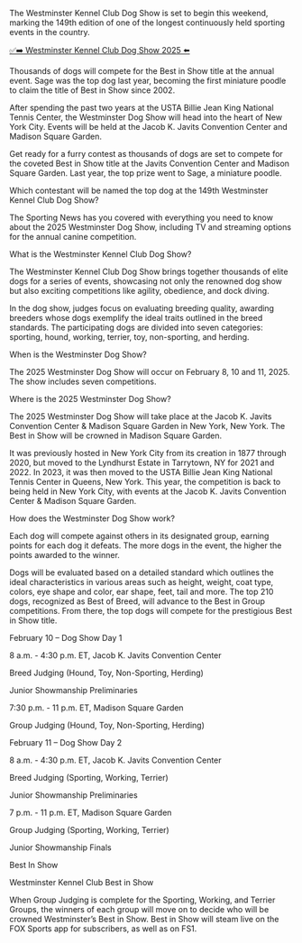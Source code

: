 The Westminster Kennel Club Dog Show is set to begin this weekend, marking the 149th edition of one of the longest continuously held sporting events in the country.

[✅➡️ Westminster Kennel Club Dog Show 2025 ⬅️](https://vokachoda.blogspot.com/2025/01/gasss.html)


Thousands of dogs will compete for the Best in Show title at the annual event. Sage was the top dog last year, becoming the first miniature poodle to claim the title of Best in Show since 2002.


After spending the past two years at the USTA Billie Jean King National Tennis Center, the Westminster Dog Show will head into the heart of New York City. Events will be held at the Jacob K. Javits Convention Center and Madison Square Garden.


Get ready for a furry contest as thousands of dogs are set to compete for the coveted Best in Show title at the Javits Convention Center and Madison Square Garden. Last year, the top prize went to Sage, a miniature poodle.


Which contestant will be named the top dog at the 149th Westminster Kennel Club Dog Show?


The Sporting News has you covered with everything you need to know about the 2025 Westminster Dog Show, including TV and streaming options for the annual canine competition.


What is the Westminster Kennel Club Dog Show?

The Westminster Kennel Club Dog Show brings together thousands of elite dogs for a series of events, showcasing not only the renowned dog show but also exciting competitions like agility, obedience, and dock diving.


In the dog show, judges focus on evaluating breeding quality, awarding breeders whose dogs exemplify the ideal traits outlined in the breed standards. The participating dogs are divided into seven categories: sporting, hound, working, terrier, toy, non-sporting, and herding.


When is the Westminster Dog Show?

The 2025 Westminster Dog Show will occur on February 8, 10 and 11, 2025. The show includes seven competitions.


Where is the 2025 Westminster Dog Show?

The 2025 Westminster Dog Show will take place at the Jacob K. Javits Convention Center & Madison Square Garden in New York, New York. The Best in Show will be crowned in Madison Square Garden.


It was previously hosted in New York City from its creation in 1877 through 2020, but moved to the Lyndhurst Estate in Tarrytown, NY for 2021 and 2022. In 2023, it was then moved to the USTA Billie Jean King National Tennis Center in Queens, New York. This year, the competition is back to being held in New York City, with events at the Jacob K. Javits Convention Center & Madison Square Garden.


How does the Westminster Dog Show work?

Each dog will compete against others in its designated group, earning points for each dog it defeats. The more dogs in the event, the higher the points awarded to the winner.


Dogs will be evaluated based on a detailed standard which outlines the ideal characteristics in various areas such as height, weight, coat type, colors, eye shape and color, ear shape, feet, tail and more. The top 210 dogs, recognized as Best of Breed, will advance to the Best in Group competitions. From there, the top dogs will compete for the prestigious Best in Show title.


February 10 – Dog Show Day 1

8 a.m. - 4:30 p.m. ET, Jacob K. Javits Convention Center


Breed Judging (Hound, Toy, Non-Sporting, Herding)

Junior Showmanship Preliminaries

7:30 p.m. - 11 p.m. ET, Madison Square Garden


Group Judging (Hound, Toy, Non-Sporting, Herding)


February 11 – Dog Show Day 2

8 a.m. - 4:30 p.m. ET, Jacob K. Javits Convention Center


Breed Judging (Sporting, Working, Terrier)

Junior Showmanship Preliminaries

7 p.m. - 11 p.m. ET, Madison Square Garden


Group Judging (Sporting, Working, Terrier)

Junior Showmanship Finals

Best In Show


Westminster Kennel Club Best in Show

When Group Judging is complete for the Sporting, Working, and Terrier Groups, the winners of each group will move on to decide who will be crowned Westminster’s Best in Show. Best in Show will steam live on the FOX Sports app for subscribers, as well as on FS1.
